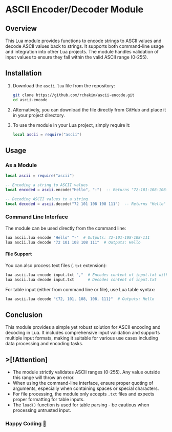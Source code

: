 # ASCII Encoder/Decoder Module

## Overview
This Lua module provides functions to encode strings to ASCII values and decode ASCII values back to strings. It supports both command-line usage and integration into other Lua projects. The module handles validation of input values to ensure they fall within the valid ASCII range (0-255).

## Installation
1. Download the `ascii.lua` file from the repository:
   ```bash
   git clone https://github.com/rchakim/ascii-encode.git
   cd ascii-encode
   ```

2. Alternatively, you can download the file directly from GitHub and place it in your project directory.

3. To use the module in your Lua project, simply require it:
   ```lua
   local ascii = require("ascii")
   ```

## Usage

### As a Module
```lua
local ascii = require("ascii")

-- Encoding a string to ASCII values
local encoded = ascii.encode("Hello", "-")  -- Returns "72-101-108-108-111"

-- Decoding ASCII values to a string
local decoded = ascii.decode("72 101 108 108 111")  -- Returns "Hello"
```

### Command Line Interface
The module can be used directly from the command line:
```bash
lua ascii.lua encode "Hello" "-"  # Outputs: 72-101-108-108-111
lua ascii.lua decode "72 101 108 108 111"  # Outputs: Hello
```

#### File Support
You can also process text files (`.txt` extension):
```bash
lua ascii.lua encode input.txt ","  # Encodes content of input.txt with comma separator
lua ascii.lua decode input.txt      # Decodes content of input.txt
```

For table input (either from command line or file), use Lua table syntax:
```bash
lua ascii.lua decode "{72, 101, 108, 108, 111}"  # Outputs: Hello
```

## Conclusion
This module provides a simple yet robust solution for ASCII encoding and decoding in Lua. It includes comprehensive input validation and supports multiple input formats, making it suitable for various use cases including data processing and encoding tasks.

## >[!Attention]
- The module strictly validates ASCII ranges (0-255). Any value outside this range will throw an error.
- When using the command-line interface, ensure proper quoting of arguments, especially when containing spaces or special characters.
- For file processing, the module only accepts `.txt` files and expects proper formatting for table inputs.
- The `load()` function is used for table parsing - be cautious when processing untrusted input.

### Happy Coding 🎉